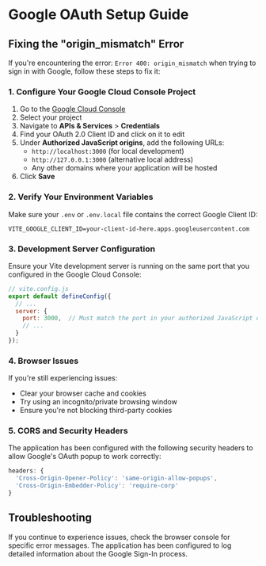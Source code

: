 # Google OAuth Setup Guide

## Fixing the "origin_mismatch" Error

If you're encountering the error: `Error 400: origin_mismatch` when trying to sign in with Google, follow these steps to fix it:

### 1. Configure Your Google Cloud Console Project

1. Go to the [Google Cloud Console](https://console.cloud.google.com/)
2. Select your project
3. Navigate to **APIs & Services** > **Credentials**
4. Find your OAuth 2.0 Client ID and click on it to edit
5. Under **Authorized JavaScript origins**, add the following URLs:
   - `http://localhost:3000` (for local development)
   - `http://127.0.0.1:3000` (alternative local address)
   - Any other domains where your application will be hosted
6. Click **Save**

### 2. Verify Your Environment Variables

Make sure your `.env` or `.env.local` file contains the correct Google Client ID:

```
VITE_GOOGLE_CLIENT_ID=your-client-id-here.apps.googleusercontent.com
```

### 3. Development Server Configuration

Ensure your Vite development server is running on the same port that you configured in the Google Cloud Console:

```javascript
// vite.config.js
export default defineConfig({
  // ...
  server: {
    port: 3000,  // Must match the port in your authorized JavaScript origins
    // ...
  }
});
```

### 4. Browser Issues

If you're still experiencing issues:

- Clear your browser cache and cookies
- Try using an incognito/private browsing window
- Ensure you're not blocking third-party cookies

### 5. CORS and Security Headers

The application has been configured with the following security headers to allow Google's OAuth popup to work correctly:

```javascript
headers: {
  'Cross-Origin-Opener-Policy': 'same-origin-allow-popups',
  'Cross-Origin-Embedder-Policy': 'require-corp'
}
```

## Troubleshooting

If you continue to experience issues, check the browser console for specific error messages. The application has been configured to log detailed information about the Google Sign-In process.